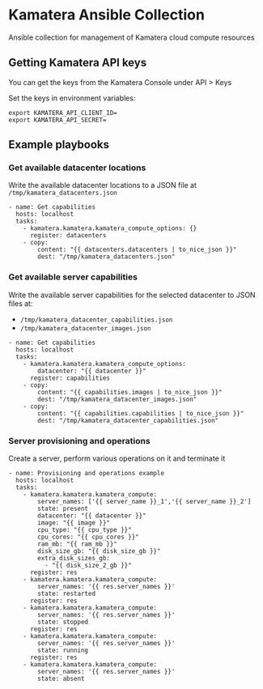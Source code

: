 # Kamatera Ansible Collection

Ansible collection for management of Kamatera cloud compute resources

## Getting Kamatera API keys

You can get the keys from the Kamatera Console under API > Keys

Set the keys in environment variables:

```
export KAMATERA_API_CLIENT_ID=
export KAMATERA_API_SECRET=
```

## Example playbooks

### Get available datacenter locations

Write the available datacenter locations to a JSON file at `/tmp/kamatera_datacenters.json`

```
- name: Get capabilities
  hosts: localhost
  tasks:
    - kamatera.kamatera.kamatera_compute_options: {}
      register: datacenters
    - copy:
        content: "{{ datacenters.datacenters | to_nice_json }}"
        dest: "/tmp/kamatera_datacenters.json"
```

### Get available server capabilities

Write the available server capabilities for the selected datacenter to JSON files at:

- `/tmp/kamatera_datacenter_capabilities.json`
- `/tmp/kamatera_datacenter_images.json`

```
- name: Get capabilities
  hosts: localhost
  tasks:
    - kamatera.kamatera.kamatera_compute_options:
        datacenter: "{{ datacenter }}"
      register: capabilities
    - copy:
        content: "{{ capabilities.images | to_nice_json }}"
        dest: "/tmp/kamatera_datacenter_images.json"
    - copy:
        content: "{{ capabilities.capabilities | to_nice_json }}"
        dest: "/tmp/kamatera_datacenter_capabilities.json"
```

### Server provisioning and operations

Create a server, perform various operations on it and terminate it 

```
- name: Provisioning and operations example
  hosts: localhost
  tasks:
    - kamatera.kamatera.kamatera_compute:
        server_names: ['{{ server_name }}_1','{{ server_name }}_2']
        state: present
        datacenter: "{{ datacenter }}"
        image: "{{ image }}"
        cpu_type: "{{ cpu_type }}"
        cpu_cores: "{{ cpu_cores }}"
        ram_mb: "{{ ram_mb }}"
        disk_size_gb: "{{ disk_size_gb }}"
        extra_disk_sizes_gb:
          - "{{ disk_size_2_gb }}"
      register: res
    - kamatera.kamatera.kamatera_compute:
        server_names: '{{ res.server_names }}'
        state: restarted
      register: res
    - kamatera.kamatera.kamatera_compute:
        server_names: '{{ res.server_names }}'
        state: stopped
      register: res
    - kamatera.kamatera.kamatera_compute:
        server_names: '{{ res.server_names }}'
        state: running
      register: res
    - kamatera.kamatera.kamatera_compute:
        server_names: '{{ res.server_names }}'
        state: absent
```
